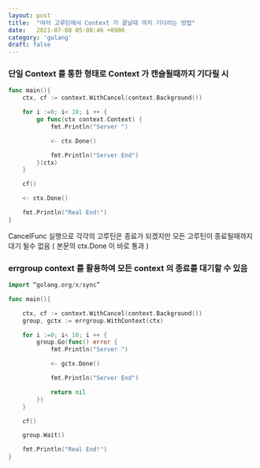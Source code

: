 ```yaml
---
layout: post
title:  "여러 고루틴에서 Context 가 끝날때 까지 기다리는 방법"
date:   2021-07-08 05:08:46 +0900
category: 'golang'
draft: false
---
```


### 단일 Context 를 통한 형태로 Context 가 캔슬될때까지 기다릴 시

```go
func main(){	
	ctx, cf := context.WithCancel(context.Background())

	for i :=0; i< 10; i ++ {
		go func(ctx context.Context) {
			fmt.Println("Server ")

			<- ctx.Done()

			fmt.Println("Server End")
		}(ctx)
	}

	cf()

	<- ctx.Done()

	fmt.Println("Real End!")
}
```

CancelFunc 실행으로 각각의 고루틴은 종료가 되겠지만 모든 고루틴이 종료될때까지 대기 될수 없음 ( 본문의 ctx.Done 이 바로 통과 )

### errgroup context 를 활용하여 모든 context 의 종료를 대기할 수 있음

```go
import “golang.org/x/sync”

func main(){

	ctx, cf := context.WithCancel(context.Background())
	group, gctx := errgroup.WithContext(ctx)

	for i :=0; i< 10; i ++ {
		group.Go(func() error {
			fmt.Println("Server ")

			<- gctx.Done()

			fmt.Println("Server End")

			return nil
		})
	}

	cf()

	group.Wait()

	fmt.Println("Real End!")
}
```
